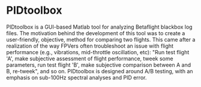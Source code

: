 # PIDtoolbox

PIDtoolbox is a GUI-based Matlab tool for analyzing Betaflight blackbox log files. The motivation behind the development of this
tool was to create a user-friendly, objective, method for comparing two flights. This came after a realization of the way FPVers often troubleshoot an issue with flight performance (e.g., vibrations, mid-throttle oscillation, etc): "Run test flight 'A', make subjective assessment of flight performance, tweek some parameters, run test flight 'B', make subjective comparison between A and B, re-tweek", and so on. PIDtoolbox is designed around A/B testing, with an emphasis on sub-100Hz spectral analyses and PID error.
